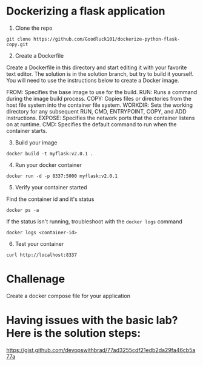 # Dockerizing a flask application

1. Clone the repo
```
git clone https://github.com/Goodluck101/dockerize-python-flask-copy.git
```
2. Create a Dockerfile

Create a Dockerfile in this directory and start editing it with your favorite text editor. The solution is in the solution branch, but try to build it yourself. You will need to use the instructions below to create a Docker image.

FROM: Specifies the base image to use for the build.
RUN: Runs a command during the image build process.
COPY: Copies files or directories from the host file system into the container file system.
WORKDIR: Sets the working directory for any subsequent RUN, CMD, ENTRYPOINT, COPY, and ADD instructions.
EXPOSE: Specifies the network ports that the container listens on at runtime.
CMD: Specifies the default command to run when the container starts.


3. Build your image

```
docker build -t myflask:v2.0.1 .
```

4. Run your docker container

```
docker run -d -p 8337:5000 myflask:v2.0.1
```

5. Verify your container started

Find the container id and it's status
```
docker ps -a
```
If the status isn't running, troubleshoot with the `docker logs` command

```
docker logs <container-id>
```

6. Test your container

```
curl http://localhost:8337
```

# Challenage

Create a docker compose file for your application 

# Having issues with the basic lab? Here is the solution steps:

https://gist.github.com/devopswithbrad/77ad3255cdf21edb2da29fa46cb5a77a
